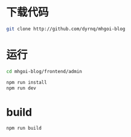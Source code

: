 
# 下载代码
```bash
git clone http://github.com/dyrnq/mhgoi-blog
```

# 运行
```bash
cd mhgoi-blog/frontend/admin

npm run install
npm run dev
```

# build

```bash
npm run build
```